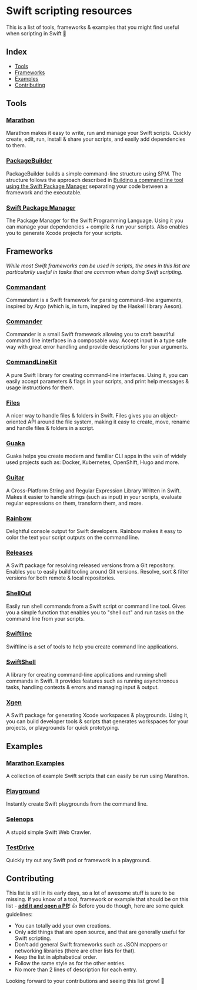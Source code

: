 # Swift scripting resources

This is a list of tools, frameworks & examples that you might find useful when scripting in Swift 🚀

## Index

- [Tools](#tools)
- [Frameworks](#frameworks)
- [Examples](#examples)
- [Contributing](#contributing)

## Tools

### [Marathon](https://github.com/johnsundell/marathon)

Marathon makes it easy to write, run and manage your Swift scripts. Quickly create, edit, run, install & share your scripts, and easily add dependencies to them.

### [PackageBuilder](https://github.com/pixyzehn/PackageBuilder)

PackageBuilder builds a simple command-line structure using SPM. The structure follows the approach described in [Building a command line tool using the Swift Package Manager](https://www.swiftbysundell.com/posts/building-a-command-line-tool-using-the-swift-package-manager) separating your code between a framework and the executable.

### [Swift Package Manager](https://github.com/apple/swift-package-manager)

The Package Manager for the Swift Programming Language. Using it you can manage your dependencies + compile & run your scripts. Also enables you to generate Xcode projects for your scripts.

## Frameworks

*While most Swift frameworks can be used in scripts, the ones in this list are particularily useful in tasks that are common when doing Swift scripting.*

### [Commandant](https://github.com/Carthage/Commandant)

Commandant is a Swift framework for parsing command-line arguments, inspired by Argo (which is, in turn, inspired by the Haskell library Aeson).

### [Commander](https://github.com/kylef/Commander)

Commander is a small Swift framework allowing you to craft beautiful command line interfaces in a composable way. Accept input in a type safe way with great error handling and provide descriptions for your arguments.

### [CommandLineKit](https://github.com/jatoben/CommandLine)

A pure Swift library for creating command-line interfaces. Using it, you can easily accept parameters & flags in your scripts, and print help messages & usage instructions for them.

### [Files](https://github.com/johnsundell/files)

A nicer way to handle files & folders in Swift. Files gives you an object-oriented API around the file system, making it easy to create, move, rename and handle files & folders in a script.

### [Guaka](https://github.com/oarrabi/Guaka)

Guaka helps you create modern and familiar CLI apps in the vein of widely used projects such as: Docker, Kubernetes, OpenShift, Hugo and more.

### [Guitar](https://github.com/artsabintsev/guitar)

A Cross-Platform String and Regular Expression Library Written in Swift. Makes it easier to handle strings (such as input) in your scripts, evaluate regular expressions on them, transform them, and more.

### [Rainbow](https://github.com/onevcat/Rainbow)

Delightful console output for Swift developers. Rainbow makes it easy to color the text your script outputs on the command line.

### [Releases](https://github.com/johnsundell/releases)

A Swift package for resolving released versions from a Git repository. Enables you to easily build tooling around Git versions. Resolve, sort & filter versions for both remote & local repositories.

### [ShellOut](https://github.com/johnsundell/shellout)

Easily run shell commands from a Swift script or command line tool. Gives you a simple function that enables you to "shell out" and run tasks on the command line from your scripts.

### [Swiftline](https://github.com/oarrabi/Swiftline)

Swiftline is a set of tools to help you create command line applications.

### [SwiftShell](https://github.com/kareman/SwiftShell)

A library for creating command-line applications and running shell commands in Swift. It provides features such as running asynchronous tasks, handling contexts & errors and managing input & output.

### [Xgen](https://github.com/johnsundell/xgen)

A Swift package for generating Xcode workspaces & playgrounds. Using it, you can build developer tools & scripts that generates workspaces for your projects, or playgrounds for quick prototyping.

## Examples

### [Marathon Examples](https://github.com/johnsundell/marathon-examples)

A collection of example Swift scripts that can easily be run using Marathon.

### [Playground](https://github.com/JohnSundell/Playground)

Instantly create Swift playgrounds from the command line.

### [Selenops](https://github.com/zntfdr/Selenops)

A stupid simple Swift Web Crawler.

### [TestDrive](https://github.com/johnsundell/testdrive)

Quickly try out any Swift pod or framework in a playground.

## Contributing

This list is still in its early days, so a lot of awesome stuff is sure to be missing. If you know of a tool, framework or example that should be on this list - [**add it and open a PR**](https://github.com/JohnSundell/SwiftScripting/edit/master/README.md)! 👍 Before you do though, here are some quick guidelines:

- You can totally add your own creations.
- Only add things that are open source, and that are generally useful for Swift scripting.
- Don't add general Swift frameworks such as JSON mappers or networking libraries (there are other lists for that).
- Keep the list in alphabetical order.
- Follow the same style as for the other entries.
- No more than 2 lines of description for each entry.

Looking forward to your contributions and seeing this list grow! 🎉
